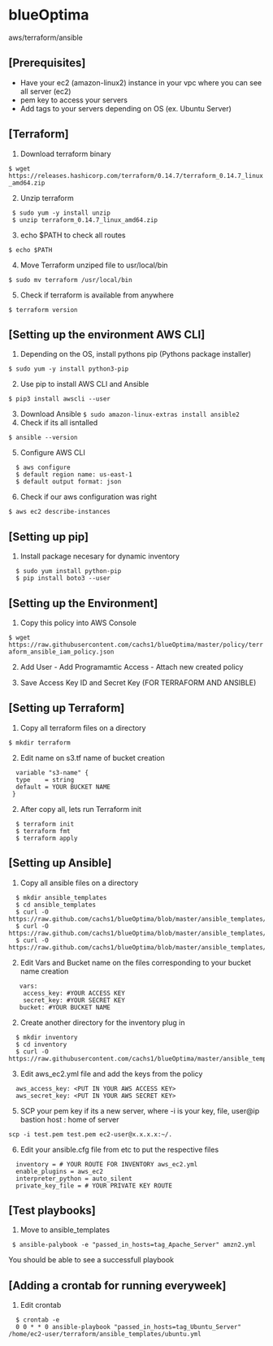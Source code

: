# blueOptima
aws/terraform/ansible

## [Prerequisites]
- Have your ec2 (amazon-linux2) instance in your vpc where you can see all server (ec2)
- pem key to access your servers
- Add tags to your servers depending on OS (ex. Ubuntu Server)

## [Terraform]

1. Download terraform binary

 `$ wget https://releases.hashicorp.com/terraform/0.14.7/terraform_0.14.7_linux_amd64.zip`

2. Unzip terraform
```
 $ sudo yum -y install unzip
 $ unzip terraform_0.14.7_linux_amd64.zip
```
3. echo $PATH to check all routes

  `$ echo $PATH`
  
4. Move Terraform unziped file to usr/local/bin

  `$ sudo mv terraform /usr/local/bin`
  
5. Check if terraform is available from anywhere

  `$ terraform version`
  
## [Setting up the environment AWS CLI]

1. Depending on the OS, install pythons pip (Pythons package installer)

  `$ sudo yum -y install python3-pip`
  
2. Use pip to install AWS CLI and Ansible

  `$ pip3 install awscli --user`
  
3. Download Ansible
`
  $ sudo amazon-linux-extras install ansible2
`
4. Check if its all isntalled

  `$ ansible --version`
  
5. Configure AWS CLI
```
  $ aws configure
  $ default region name: us-east-1
  $ default output format: json
```  
6. Check if our aws configuration was right

 `$ aws ec2 describe-instances`
 
## [Setting up pip]

1. Install package necesary for dynamic inventory
```
  $ sudo yum install python-pip
  $ pip install boto3 --user
````  
## [Setting up the Environment]

1. Copy this policy into AWS Console

  `$ wget https://raw.githubusercontent.com/cachs1/blueOptima/master/policy/terraform_ansible_iam_policy.json`
   
2. Add User - Add Programamtic Access - Attach new created policy 

3. Save Access Key ID and Secret Key (FOR TERRAFORM AND ANSIBLE)

## [Setting up Terraform]

1. Copy all terraform files on a directory

  `$ mkdir terraform`
  
2. Edit name on s3.tf name of bucket creation
```
  variable "s3-name" {
  type    = string
  default = YOUR BUCKET NAME 
 }
```

2. After copy all, lets run Terraform init
```
  $ terraform init
  $ terraform fmt
  $ terraform apply
```  
## [Setting up Ansible]

1. Copy all ansible files on a directory
```
  $ mkdir ansible_templates
  $ cd ansible_templates
  $ curl -O https://raw.github.com/cachs1/blueOptima/blob/master/ansible_templates/amzn2.yml
  $ curl -O https://raw.github.com/cachs1/blueOptima/blob/master/ansible_templates/centos.yml
  $ curl -O https://raw.github.com/cachs1/blueOptima/blob/master/ansible_templates/ubuntu.yml
```  
2. Edit Vars and Bucket name on the files corresponding to your bucket name creation
```
   vars:
    access_key: #YOUR ACCESS KEY
    secret_key: #YOUR SECRET KEY
   bucket: #YOUR BUCKET NAME
```
2. Create another directory for the inventory plug in
```
  $ mkdir inventory
  $ cd inventory
  $ curl -O https://raw.githubusercontent.com/cachs1/blueOptima/master/ansible_templates/inventory/aws_ec2.yml
```  
3. Edit aws_ec2.yml file and add the keys from the policy 
```
  aws_access_key: <PUT IN YOUR AWS ACCESS KEY>
  aws_secret_key: <PUT IN YOUR AWS SECRET KEY>
```
5. SCP your pem key if its a new server, where -i is your key, file, user@ip bastion host : home of server

  `scp -i test.pem test.pem ec2-user@x.x.x.x:~/.`

6. Edit your ansible.cfg file from etc to put the respective files
```
  inventory = # YOUR ROUTE FOR INVENTORY aws_ec2.yml
  enable_plugins = aws_ec2
  interpreter_python = auto_silent
  private_key_file = # YOUR PRIVATE KEY ROUTE
```  
## [Test playbooks]

1. Move to ansible_templates

 ` $ ansible-palybook -e "passed_in_hosts=tag_Apache_Server" amzn2.yml`
  
You should be able to see a successfull playbook

  
## [Adding a crontab for running everyweek]

1. Edit crontab
```
  $ crontab -e
  0 0 * * 0 ansible-playbook "passed_in_hosts=tag_Ubuntu_Server" /home/ec2-user/terraform/ansible_templates/ubuntu.yml
```
  




